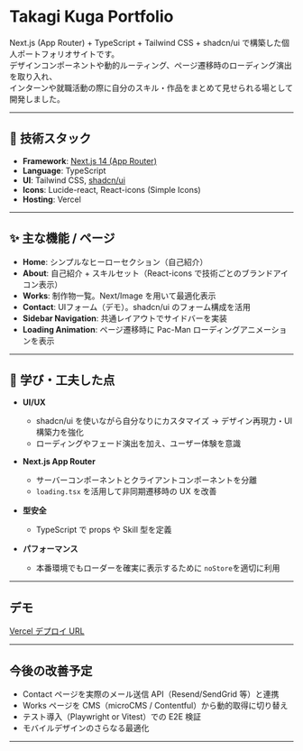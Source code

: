 # Takagi Kuga Portfolio

Next.js (App Router) + TypeScript + Tailwind CSS + shadcn/ui で構築した個人ポートフォリオサイトです。  
デザインコンポーネントや動的ルーティング、ページ遷移時のローディング演出を取り入れ、  
インターンや就職活動の際に自分のスキル・作品をまとめて見せられる場として開発しました。

---

## 🚀 技術スタック

- **Framework**: [Next.js 14 (App Router)](https://nextjs.org/)
- **Language**: TypeScript
- **UI**: Tailwind CSS, [shadcn/ui](https://ui.shadcn.com/)
- **Icons**: Lucide-react, React-icons (Simple Icons)
- **Hosting**: Vercel

---

## ✨ 主な機能 / ページ

- **Home**: シンプルなヒーローセクション（自己紹介）
- **About**: 自己紹介 + スキルセット（React-icons で技術ごとのブランドアイコン表示）
- **Works**: 制作物一覧。Next/Image を用いて最適化表示
- **Contact**: UIフォーム（デモ）。shadcn/ui のフォーム構成を活用
- **Sidebar Navigation**: 共通レイアウトでサイドバーを実装
- **Loading Animation**: ページ遷移時に Pac-Man ローディングアニメーションを表示  

---

## 📖 学び・工夫した点

- **UI/UX**  
  - shadcn/ui を使いながら自分なりにカスタマイズ → デザイン再現力・UI構築力を強化
  - ローディングやフェード演出を加え、ユーザー体験を意識

- **Next.js App Router**  
  - サーバーコンポーネントとクライアントコンポーネントを分離  
  - `loading.tsx` を活用して非同期遷移時の UX を改善

- **型安全**  
  - TypeScript で props や Skill 型を定義  

- **パフォーマンス**  
  - 本番環境でもローダーを確実に表示するために `noStore`を適切に利用

---

## デモ

[Vercel デプロイ URL](https://my-portfolio-orcin-omega-13.vercel.app/)  

---


## 今後の改善予定

- Contact ページを実際のメール送信 API（Resend/SendGrid 等）と連携  
- Works ページを CMS（microCMS / Contentful）から動的取得に切り替え  
- テスト導入（Playwright or Vitest）での E2E 検証
- モバイルデザインのさらなる最適化

---


